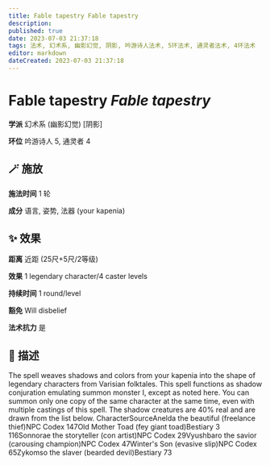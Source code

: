 ```yaml
---
title: Fable tapestry Fable tapestry
description: 
published: true
date: 2023-07-03 21:37:18
tags: 法术, 幻术系, 幽影幻觉, 阴影, 吟游诗人法术, 5环法术, 通灵者法术, 4环法术
editor: markdown
dateCreated: 2023-07-03 21:37:18
---
```


# **Fable tapestry** *Fable tapestry*

**学派** 幻术系 (幽影幻觉) \[阴影\] 

**环位** 吟游诗人 5, 通灵者 4

## 🪄 施放

**施法时间** 1 轮

**成分** 语言, 姿势, 法器 (your kapenia)

## ✨ 效果  

**距离** 近距 (25尺+5尺/2等级) 

**效果** 1 legendary character/4 caster levels 

**持续时间** 1 round/level 

**豁免** Will disbelief

**法术抗力** 是

## 📖 描述

The spell weaves shadows and colors from your kapenia into the shape of legendary characters from Varisian folktales.  This spell functions as shadow conjuration emulating summon monster I, except as noted here. You can summon only one copy of the same character at the same time, even with multiple castings of this spell. The shadow creatures are 40% real and are drawn from the list below.    CharacterSourceAnelda the beautiful (freelance thief)NPC Codex 147Old Mother Toad (fey giant toad)Bestiary 3 116Sonnorae the storyteller (con artist)NPC Codex 29Vyushbaro the savior (carousing champion)NPC Codex 47Winter's Son (evasive slip)NPC Codex 65Zykomso the slaver (bearded devil)Bestiary 73   
    